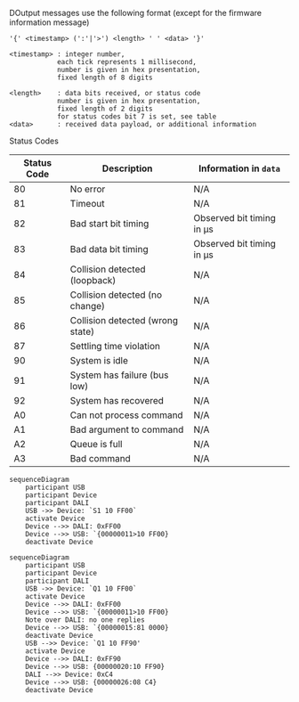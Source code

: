 DOutput messages use the following format (except for the firmware information message) 

    '{' <timestamp> (':'|'>') <length> ' ' <data> '}'

    <timestamp> : integer number, 
                each tick represents 1 millisecond, 
                number is given in hex presentation, 
                fixed length of 8 digits
    
    <length>    : data bits received, or status code 
                number is given in hex presentation, 
                fixed length of 2 digits
                for status codes bit 7 is set, see table
    <data>      : received data payload, or additional information

Status Codes

 | Status Code | Description                      | Information in `data`     |
 |------|----------------------------------|---------------------------|
 |   80 | No error                         | N/A                       |
 |   81 | Timeout                          | N/A                       |
 |   82 | Bad start bit timing             | Observed bit timing in µs |
 |   83 | Bad data bit timing              | Observed bit timing in µs |
 |   84 | Collision detected (loopback)    | N/A                       |
 |   85 | Collision detected (no change)   | N/A                       |
 |   86 | Collision detected (wrong state) | N/A                       |
 |   87 | Settling time violation          | N/A                       |
 |   90 | System is idle                   | N/A                       |
 |   91 | System has failure (bus low)     | N/A                       |
 |   92 | System has recovered             | N/A                       |
 |   A0 | Can not process command          | N/A                       |
 |   A1 | Bad argument to command          | N/A                       |
 |   A2 | Queue is full                    | N/A                       |
 |   A3 | Bad command                      | N/A                       |

```mermaid
sequenceDiagram
    participant USB
    participant Device
    participant DALI
    USB ->> Device: `S1 10 FF00`
    activate Device
    Device -->> DALI: 0xFF00
    Device -->> USB: `{00000011>10 FF00}
    deactivate Device
```

```mermaid
sequenceDiagram
    participant USB
    participant Device
    participant DALI
    USB ->> Device: `Q1 10 FF00`
    activate Device
    Device -->> DALI: 0xFF00
    Device -->> USB: `{00000011>10 FF00}
    Note over DALI: no one replies 
    Device -->> USB: `{00000015:81 0000}
    deactivate Device
    USB -->> Device: `Q1 10 FF90' 
    activate Device
    Device -->> DALI: 0xFF90
    Device -->> USB: {00000020:10 FF90}
    DALI -->> Device: 0xC4
    Device -->> USB: {00000026:08 C4}
    deactivate Device
```